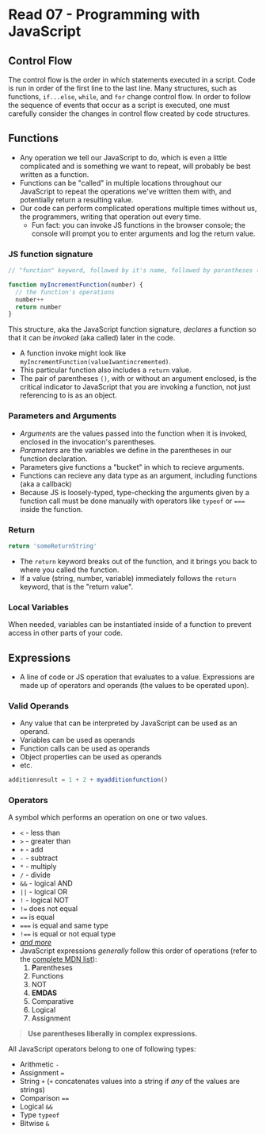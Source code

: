 # Read 07 - Programming with JavaScript

## Control Flow

The control flow is the order in which statements executed in a script. Code is run in order of the first line to the last line. Many structures, such as functions, `if...else`, `while`, and `for` change control flow. In order to follow the sequence of events that occur as a script is executed, one must carefully consider the changes in control flow created by code structures.

## Functions

- Any operation we tell our JavaScript to do, which is even a little complicated and is something we want to repeat, will probably be best written as a function.
- Functions can be "called" in multiple locations throughout our JavaScript to repeat the operations we've written them with, and potentially return a resulting value.
- Our code can perform complicated operations multiple times without us, the programmers, writing that operation out every time.
  - Fun fact: you can invoke JS functions in the browser console; the console will prompt you to enter arguments and log the return value.

### JS function signature

```js
// "function" keyword, followed by it's name, followed by parantheses (arguments), then curly brackets {operations}

function myIncrementFunction(number) {
  // the function's operations
  number++
  return number
}
```

This structure, aka the JavaScript function signature, *declares* a function so that it can be *invoked* (aka called) later in the code.

- A function invoke might look like `myIncrementFunction(valueIwantincremented)`.
- This particular function also includes a `return` value. 
- The pair of parentheses `()`, with or without an argument enclosed, is the critical indicator to JavaScript that you are invoking a function, not just referencing to is as an object.

### Parameters and Arguments

- *Arguments* are the values passed into the function when it is invoked, enclosed in the invocation's parentheses.
- *Parameters* are the variables we define in the parentheses in our function declaration.
- Parameters give functions a "bucket" in which to recieve arguments.
- Functions can recieve any data type as an argument, including functions (aka a callback)
- Because JS is loosely-typed, type-checking the arguments given by a function call must be done manually with operators like `typeof` or `===` inside the function.

### Return

```js
return 'someReturnString'
```

- The `return` keyword breaks out of the function, and it brings you back to where you called the function.
- If a value (string, number, variable) immediately follows the `return` keyword, that is the "return value".

### Local Variables

When needed, variables can be instantiated inside of a function to prevent access in other parts of your code.

## Expressions

- A line of code or JS operation that evaluates to a value. Expressions are made up of operators and operands (the values to be operated upon). 

### Valid Operands

- Any value that can be interpreted by JavaScript can be used as an operand.
- Variables can be used as operands
- Function calls can be used as operands
- Object properties can be used as operands
- etc.

```js
additionresult = 1 + 2 + myadditionfunction()
```

### Operators

A symbol which performs an operation on one or two values.

- `<` - less than
- `>` - greater than
- `+` - add
- `-` - subtract
- `*` - multiply
- `/` - divide
- `&&` - logical AND
- `||` - logical OR
- `!` - logical NOT
- `!=` does not equal
- `==` is equal
- `===` is equal and same type
- `!==` is equal or not equal type
- *[and more](https://www.w3schools.com/js/js_operators.asp)*
- JavaScript expressions *generally* follow this order of operations (refer to the [complete MDN list](https://developer.mozilla.org/en-US/docs/Web/JavaScript/Reference/Operators/Operator_Precedence)):
  1. **P**arentheses
  2. Functions 
  3. NOT
  4. **EMDAS**
  5. Comparative
  6. Logical
  7. Assignment

> **Use parentheses liberally in complex expressions.**

All JavaScript operators belong to one of following types:

- Arithmetic `-`
- Assignment `=`
- String `+` (`+` concatenates values into a string if *any* of the values are strings)
- Comparison `==`
- Logical `&&`
- Type `typeof`
- Bitwise `&`